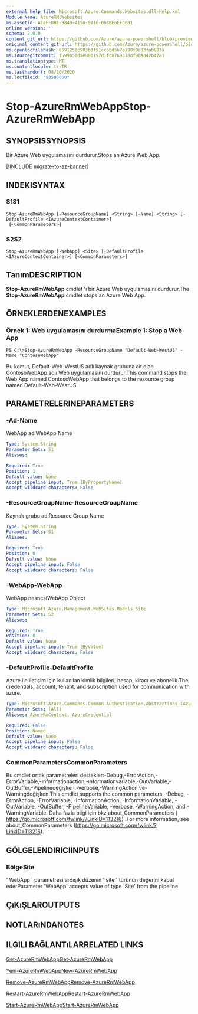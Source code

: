 ```yaml
---
external help file: Microsoft.Azure.Commands.Websites.dll-Help.xml
Module Name: AzureRM.Websites
ms.assetid: A12FFDB1-9849-4150-9716-068BE6EFC681
online version: ''
schema: 2.0.0
content_git_url: https://github.com/Azure/azure-powershell/blob/preview/src/ResourceManager/Websites/Commands.Websites/help/Stop-AzureRmWebApp.md
original_content_git_url: https://github.com/Azure/azure-powershell/blob/preview/src/ResourceManager/Websites/Commands.Websites/help/Stop-AzureRmWebApp.md
ms.openlocfilehash: 6591250c903b3f51ccbbd567e290f9d83fab983a
ms.sourcegitcommit: f599b50d5e980197d1fca769378df90a842b42a1
ms.translationtype: MT
ms.contentlocale: tr-TR
ms.lasthandoff: 08/20/2020
ms.locfileid: "93586860"
---
```

# <span data-ttu-id="4603d-101">Stop-AzureRmWebApp</span><span class="sxs-lookup"><span data-stu-id="4603d-101">Stop-AzureRmWebApp</span></span>

## <span data-ttu-id="4603d-102">SYNOPSIS</span><span class="sxs-lookup"><span data-stu-id="4603d-102">SYNOPSIS</span></span>
<span data-ttu-id="4603d-103">Bir Azure Web uygulamasını durdurur.</span><span class="sxs-lookup"><span data-stu-id="4603d-103">Stops an Azure Web App.</span></span>

[!INCLUDE [migrate-to-az-banner](../../includes/migrate-to-az-banner.md)]

## <span data-ttu-id="4603d-104">INDEKI</span><span class="sxs-lookup"><span data-stu-id="4603d-104">SYNTAX</span></span>

### <span data-ttu-id="4603d-105">S1</span><span class="sxs-lookup"><span data-stu-id="4603d-105">S1</span></span>
```
Stop-AzureRmWebApp [-ResourceGroupName] <String> [-Name] <String> [-DefaultProfile <IAzureContextContainer>]
 [<CommonParameters>]
```

### <span data-ttu-id="4603d-106">S2</span><span class="sxs-lookup"><span data-stu-id="4603d-106">S2</span></span>
```
Stop-AzureRmWebApp [-WebApp] <Site> [-DefaultProfile <IAzureContextContainer>] [<CommonParameters>]
```

## <span data-ttu-id="4603d-107">Tanım</span><span class="sxs-lookup"><span data-stu-id="4603d-107">DESCRIPTION</span></span>
<span data-ttu-id="4603d-108">**Stop-AzureRmWebApp** cmdlet 'ı bir Azure Web uygulamasını durdurur.</span><span class="sxs-lookup"><span data-stu-id="4603d-108">The **Stop-AzureRmWebApp** cmdlet stops an Azure Web App.</span></span>

## <span data-ttu-id="4603d-109">ÖRNEKLERDEN</span><span class="sxs-lookup"><span data-stu-id="4603d-109">EXAMPLES</span></span>

### <span data-ttu-id="4603d-110">Örnek 1: Web uygulamasını durdurma</span><span class="sxs-lookup"><span data-stu-id="4603d-110">Example 1: Stop a Web App</span></span>
```
PS C:\>Stop-AzureRmWebApp -ResourceGroupName "Default-Web-WestUS" -Name "ContosoWebApp"
```

<span data-ttu-id="4603d-111">Bu komut, Default-Web-WestUS adlı kaynak grubuna ait olan ContosoWebApp adlı Web uygulamasını durdurur.</span><span class="sxs-lookup"><span data-stu-id="4603d-111">This command stops the Web App named ContosoWebApp that belongs to the resource group named Default-Web-WestUS.</span></span>

## <span data-ttu-id="4603d-112">PARAMETRELERINE</span><span class="sxs-lookup"><span data-stu-id="4603d-112">PARAMETERS</span></span>

### <span data-ttu-id="4603d-113">-Ad</span><span class="sxs-lookup"><span data-stu-id="4603d-113">-Name</span></span>
<span data-ttu-id="4603d-114">WebApp adı</span><span class="sxs-lookup"><span data-stu-id="4603d-114">WebApp Name</span></span>

```yaml
Type: System.String
Parameter Sets: S1
Aliases: 

Required: True
Position: 1
Default value: None
Accept pipeline input: True (ByPropertyName)
Accept wildcard characters: False
```

### <span data-ttu-id="4603d-115">-ResourceGroupName</span><span class="sxs-lookup"><span data-stu-id="4603d-115">-ResourceGroupName</span></span>
<span data-ttu-id="4603d-116">Kaynak grubu adı</span><span class="sxs-lookup"><span data-stu-id="4603d-116">Resource Group Name</span></span>

```yaml
Type: System.String
Parameter Sets: S1
Aliases: 

Required: True
Position: 0
Default value: None
Accept pipeline input: False
Accept wildcard characters: False
```

### <span data-ttu-id="4603d-117">-WebApp</span><span class="sxs-lookup"><span data-stu-id="4603d-117">-WebApp</span></span>
<span data-ttu-id="4603d-118">WebApp nesnesi</span><span class="sxs-lookup"><span data-stu-id="4603d-118">WebApp Object</span></span>

```yaml
Type: Microsoft.Azure.Management.WebSites.Models.Site
Parameter Sets: S2
Aliases: 

Required: True
Position: 0
Default value: None
Accept pipeline input: True (ByValue)
Accept wildcard characters: False
```

### <span data-ttu-id="4603d-119">-DefaultProfile</span><span class="sxs-lookup"><span data-stu-id="4603d-119">-DefaultProfile</span></span>
<span data-ttu-id="4603d-120">Azure ile iletişim için kullanılan kimlik bilgileri, hesap, kiracı ve abonelik.</span><span class="sxs-lookup"><span data-stu-id="4603d-120">The credentials, account, tenant, and subscription used for communication with azure.</span></span>

```yaml
Type: Microsoft.Azure.Commands.Common.Authentication.Abstractions.IAzureContextContainer
Parameter Sets: (All)
Aliases: AzureRmContext, AzureCredential

Required: False
Position: Named
Default value: None
Accept pipeline input: False
Accept wildcard characters: False
```

### <span data-ttu-id="4603d-121">CommonParameters</span><span class="sxs-lookup"><span data-stu-id="4603d-121">CommonParameters</span></span>
<span data-ttu-id="4603d-122">Bu cmdlet ortak parametreleri destekler:-Debug,-ErrorAction,-ErrorVariable,-ınformationaction,-ınformationvariable,-OutVariable,-OutBuffer,-Pipelinedeğişken,-verbose,-WarningAction ve-Warningdeğişken.</span><span class="sxs-lookup"><span data-stu-id="4603d-122">This cmdlet supports the common parameters: -Debug, -ErrorAction, -ErrorVariable, -InformationAction, -InformationVariable, -OutVariable, -OutBuffer, -PipelineVariable, -Verbose, -WarningAction, and -WarningVariable.</span></span> <span data-ttu-id="4603d-123">Daha fazla bilgi için bkz about_CommonParameters ( https://go.microsoft.com/fwlink/?LinkID=113216) .</span><span class="sxs-lookup"><span data-stu-id="4603d-123">For more information, see about_CommonParameters (https://go.microsoft.com/fwlink/?LinkID=113216).</span></span>

## <span data-ttu-id="4603d-124">GÖLGELENDIRICI</span><span class="sxs-lookup"><span data-stu-id="4603d-124">INPUTS</span></span>

### <span data-ttu-id="4603d-125">Bölge</span><span class="sxs-lookup"><span data-stu-id="4603d-125">Site</span></span>
<span data-ttu-id="4603d-126">' WebApp ' parametresi ardışık düzenin ' site ' türünün değerini kabul eder</span><span class="sxs-lookup"><span data-stu-id="4603d-126">Parameter 'WebApp' accepts value of type 'Site' from the pipeline</span></span>

## <span data-ttu-id="4603d-127">ÇıKıŞLAR</span><span class="sxs-lookup"><span data-stu-id="4603d-127">OUTPUTS</span></span>

## <span data-ttu-id="4603d-128">NOTLARıNDA</span><span class="sxs-lookup"><span data-stu-id="4603d-128">NOTES</span></span>

## <span data-ttu-id="4603d-129">ILGILI BAĞLANTıLAR</span><span class="sxs-lookup"><span data-stu-id="4603d-129">RELATED LINKS</span></span>

[<span data-ttu-id="4603d-130">Get-AzureRmWebApp</span><span class="sxs-lookup"><span data-stu-id="4603d-130">Get-AzureRmWebApp</span></span>](./Get-AzureRmWebApp.md)

[<span data-ttu-id="4603d-131">Yeni-AzureRmWebApp</span><span class="sxs-lookup"><span data-stu-id="4603d-131">New-AzureRmWebApp</span></span>](./New-AzureRmWebApp.md)

[<span data-ttu-id="4603d-132">Remove-AzureRmWebApp</span><span class="sxs-lookup"><span data-stu-id="4603d-132">Remove-AzureRmWebApp</span></span>](./Remove-AzureRmWebApp.md)

[<span data-ttu-id="4603d-133">Restart-AzureRmWebApp</span><span class="sxs-lookup"><span data-stu-id="4603d-133">Restart-AzureRmWebApp</span></span>](./Restart-AzureRmWebApp.md)

[<span data-ttu-id="4603d-134">Start-AzureRmWebApp</span><span class="sxs-lookup"><span data-stu-id="4603d-134">Start-AzureRmWebApp</span></span>](./Start-AzureRmWebApp.md)


